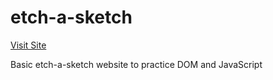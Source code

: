 # etch-a-sketch

[Visit Site](etch-a-sketch-gpnxymru5-pranav-raghavans-projects.vercel.app)

Basic etch-a-sketch website to practice DOM and JavaScript
